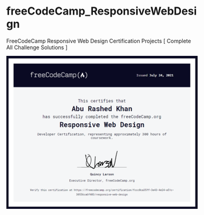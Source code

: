 # freeCodeCamp_ResponsiveWebDesign
FreeCodeCamp Responsive Web Design Certification Projects [ Complete All Challenge Solutions ]

<img src="https://github.com/rashedabir/rashedabir/blob/main/responsive%20web%20design.png" alt="" />
